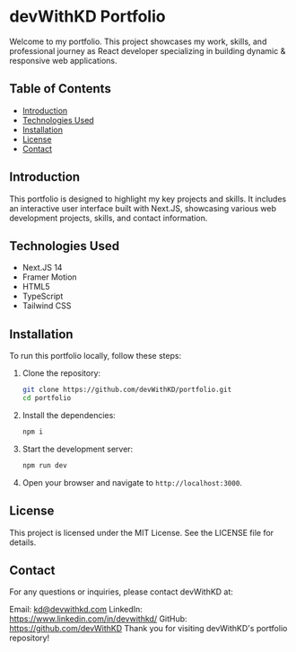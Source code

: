 # devWithKD Portfolio

Welcome to my portfolio. This project showcases my work, skills, and professional journey as React developer specializing in building dynamic & responsive web applications.

## Table of Contents

- [Introduction](#introduction)
- [Technologies Used](#technologies-used)
- [Installation](#installation)
- [License](#license)
- [Contact](#contact)

## Introduction

This portfolio is designed to highlight my key projects and skills. It includes an interactive user interface built with Next.JS, showcasing various web development projects, skills, and contact information.

## Technologies Used

- Next.JS 14
- Framer Motion
- HTML5
- TypeScript
- Tailwind CSS

## Installation

To run this portfolio locally, follow these steps:

1. Clone the repository:

    ```bash
    git clone https://github.com/devWithKD/portfolio.git
    cd portfolio
    ```

2. Install the dependencies:

    ```bash
    npm i
    ```

3. Start the development server:

    ```bash
    npm run dev
    ```

4. Open your browser and navigate to `http://localhost:3000`.

## License

This project is licensed under the MIT License. See the LICENSE file for details.

## Contact

For any questions or inquiries, please contact devWithKD at:

Email: <kd@devwithkd.com>
LinkedIn: <https://www.linkedin.com/in/devwithkd/>
GitHub: <https://github.com/devWithKD>
Thank you for visiting devWithKD's portfolio repository!

